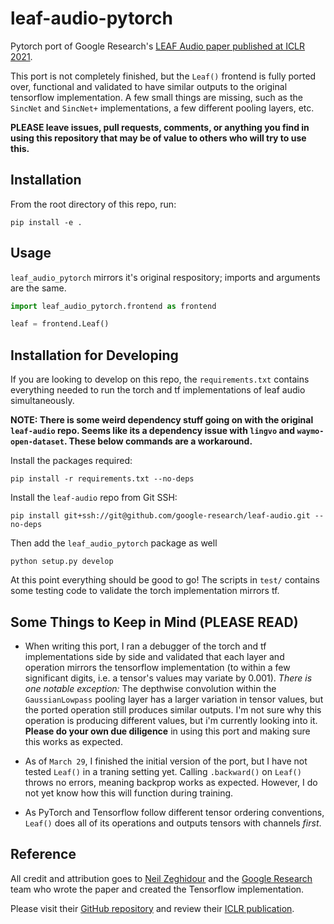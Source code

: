 # leaf-audio-pytorch
Pytorch port of Google Research's [LEAF Audio paper published at ICLR 2021](https://openreview.net/forum?id=jM76BCb6F9m).

This port is not completely finished, but the `Leaf()` frontend is fully ported over, functional and validated to have 
similar outputs to the original tensorflow implementation. A few small things are missing, such as the `SincNet` and 
`SincNet+` implementations, a few different pooling layers, etc. 

**PLEASE leave issues, pull requests, comments, or anything you find in using this repository that may be of value to 
others who will try to use this.**

## Installation

From the root directory of this repo, run:

```
pip install -e .
```

## Usage

`leaf_audio_pytorch` mirrors it's original respository; imports and arguments are the same.

```python
import leaf_audio_pytorch.frontend as frontend

leaf = frontend.Leaf()
```

## Installation for Developing 
If you are looking to develop on this repo, the `requirements.txt` contains everything needed to run the torch and tf
implementations of leaf audio simultaneously.

**NOTE: There is some weird dependency stuff going on with the original `leaf-audio` repo. Seems like its a 
dependency issue with `lingvo` and `waymo-open-dataset`. These below commands are a workaround.**

Install the packages required:

```
pip install -r requirements.txt --no-deps
```

Install the `leaf-audio` repo from Git SSH:

```
pip install git+ssh://git@github.com/google-research/leaf-audio.git --no-deps
```

Then add the `leaf_audio_pytorch` package as well

```
python setup.py develop
```

At this point everything should be good to go! The scripts in `test/` contains some testing code to validate the torch 
implementation mirrors tf.

## Some Things to Keep in Mind (PLEASE READ)
* When writing this port, I ran a debugger of the torch and tf implementations side by side and validated that each layer
and operation mirrors the tensorflow implementation (to within a few significant digits, i.e. a tensor's values may variate 
  by 0.001). _There is one notable exception:_ The depthwise convolution within the `GaussianLowpass` pooling layer has 
  a larger variation in tensor values, but the ported operation still produces similar outputs. I'm not sure why this 
  operation is producing different values, but i'm currently 
  looking into it. **Please do your own due diligence** in using this port and making sure this works as expected. 
* As of `March 29`, I finished the initial version of the port, but I have not tested `Leaf()` in a traning setting yet. 
Calling `.backward()` on `Leaf()` throws no errors, meaning backprop works as expected. However, I do not
  yet know how this will function during training.
  
* As PyTorch and Tensorflow follow different tensor ordering conventions, `Leaf()` does all of its operations and 
  outputs tensors with channels _first_. 
  
## Reference

All credit and attribution goes to [Neil Zeghidour](https://research.google/people/106382/) and the [Google Research](https://research.google/) team who wrote the paper and created the 
Tensorflow implementation.

Please visit their [GitHub repository](https://github.com/google-research/leaf-audio) and review their [ICLR publication](https://openreview.net/forum?id=jM76BCb6F9m).
